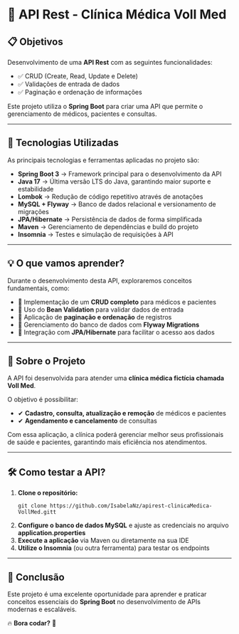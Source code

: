 # 📌 API Rest - Clínica Médica Voll Med  

## 📋 Objetivos  

<p>Desenvolvimento de uma <strong>API Rest</strong> com as seguintes funcionalidades:</p>

<ul>
  <li>✅ CRUD (Create, Read, Update e Delete)</li>
  <li>✅ Validações de entrada de dados</li>
  <li>✅ Paginação e ordenação de informações</li>
</ul>

<p>Este projeto utiliza o <strong>Spring Boot</strong> para criar uma API que permite o gerenciamento de médicos, pacientes e consultas.</p>

<hr>

## 🚀 Tecnologias Utilizadas  

<p>As principais tecnologias e ferramentas aplicadas no projeto são:</p>

<ul>
  <li><strong>Spring Boot 3</strong> → Framework principal para o desenvolvimento da API</li>
  <li><strong>Java 17</strong> → Última versão LTS do Java, garantindo maior suporte e estabilidade</li>
  <li><strong>Lombok</strong> → Redução de código repetitivo através de anotações</li>
  <li><strong>MySQL + Flyway</strong> → Banco de dados relacional e versionamento de migrações</li>
  <li><strong>JPA/Hibernate</strong> → Persistência de dados de forma simplificada</li>
  <li><strong>Maven</strong> → Gerenciamento de dependências e build do projeto</li>
  <li><strong>Insomnia</strong> → Testes e simulação de requisições à API</li>
</ul>

<hr>

## 💡 O que vamos aprender?  

<p>Durante o desenvolvimento desta API, exploraremos conceitos fundamentais, como:</p>

<ul>
  <li>🔹 Implementação de um <strong>CRUD completo</strong> para médicos e pacientes</li>
  <li>🔹 Uso do <strong>Bean Validation</strong> para validar dados de entrada</li>
  <li>🔹 Aplicação de <strong>paginação e ordenação</strong> de registros</li>
  <li>🔹 Gerenciamento do banco de dados com <strong>Flyway Migrations</strong></li>
  <li>🔹 Integração com <strong>JPA/Hibernate</strong> para facilitar o acesso aos dados</li>
</ul>

<hr>

## 🏥 Sobre o Projeto  

<p>A API foi desenvolvida para atender uma <strong>clínica médica fictícia chamada Voll Med</strong>.</p>

<p>O objetivo é possibilitar:</p>

<ul>
  <li>✔ <strong>Cadastro, consulta, atualização e remoção</strong> de médicos e pacientes</li>
  <li>✔ <strong>Agendamento e cancelamento</strong> de consultas</li>
</ul>

<p>Com essa aplicação, a clínica poderá gerenciar melhor seus profissionais de saúde e pacientes, garantindo mais eficiência nos atendimentos.</p>

<hr>

## 🛠 Como testar a API?  

<ol>
  <li><strong>Clone o repositório:</strong></li>
  <pre><code>git clone https://github.com/IsabelaNz/apirest-clinicaMedica-VollMed.gitt</code></pre>
  
  <li><strong>Configure o banco de dados MySQL</strong> e ajuste as credenciais no arquivo <strong>application.properties</strong></li>
  
  <li><strong>Execute a aplicação</strong> via Maven ou diretamente na sua IDE</li>
  
  <li><strong>Utilize o Insomnia</strong> (ou outra ferramenta) para testar os endpoints</li>
</ol>

<hr>

## 📌 Conclusão  

<p>Este projeto é uma excelente oportunidade para aprender e praticar conceitos essenciais do <strong>Spring Boot</strong> no desenvolvimento de APIs modernas e escaláveis.</p>

<p>🔥 <strong>Bora codar?</strong> 🚀</p>
